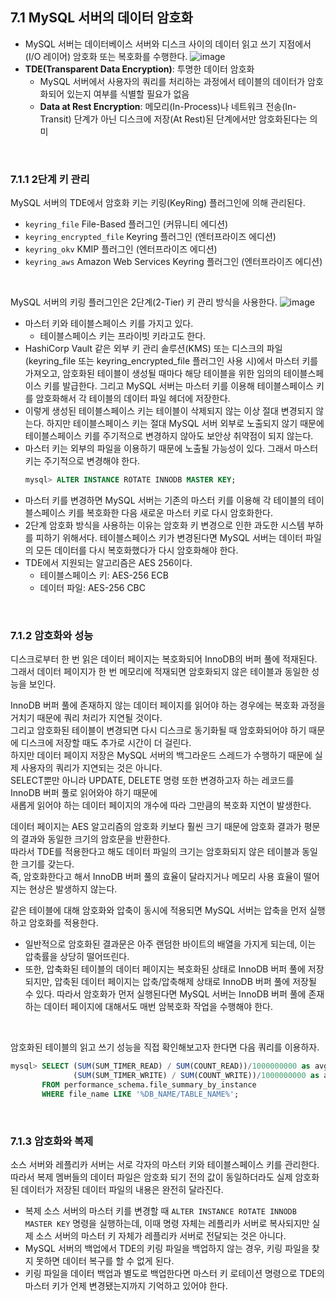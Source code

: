 ## 7.1 MySQL 서버의 데이터 암호화
- MySQL 서버는 데이터베이스 서버와 디스크 사이의 데이터 읽고 쓰기 지점에서(I/O 레이어) 암호화 또는 복호화를 수행한다.
  ![image](https://github.com/user-attachments/assets/1f3ee634-035c-4b10-9c27-47c2e53e7f45)
- **TDE(Transparent Data Encryption)**: 투명한 데이터 암호화
  - MySQL 서버에서 사용자의 쿼리를 처리하는 과정에서 테이블의 데이터가 암호화되어 있는지 여부를 식별할 필요가 없음
  - **Data at Rest Encryption**: 메모리(In-Process)나 네트워크 전송(In-Transit) 단계가 아닌 디스크에 저장(At Rest)된 단계에서만 암호화된다는 의미

<br>

### 7.1.1 2단계 키 관리
MySQL 서버의 TDE에서 암호화 키는 키링(KeyRing) 플러그인에 의해 관리된다.
- `keyring_file` File-Based 플러그인 (커뮤니티 에디션)
- `keyring_encrypted_file` Keyring 플러그인 (엔터프라이즈 에디션)
- `keyring_okv` KMIP 플러그인 (엔터프라이즈 에디션)
- `keyring_aws` Amazon Web Services Keyring 플러그인 (엔터프라이즈 에디션)

<br>

MySQL 서버의 키링 플러그인은 2단계(2-Tier) 키 관리 방식을 사용한다.
![image](https://github.com/user-attachments/assets/65c800e7-09bc-4642-b523-6af9deb8a220)
- 마스터 키와 테이블스페이스 키를 가지고 있다.
  - 테이블스페이스 키는 프라이빗 키라고도 한다.
- HashiCorp Vault 같은 외부 키 관리 솔루션(KMS) 또는 디스크의 파일(keyring_file 또는 keyring_encrypted_file 플러그인 사용 시)에서 마스터 키를 가져오고,
  암호화된 테이블이 생성될 때마다 해당 테이블을 위한 임의의 테이블스페이스 키를 발급한다.
  그리고 MySQL 서버는 마스터 키를 이용해 테이블스페이스 키를 암호화해서 각 테이블의 데이터 파일 헤더에 저장한다.
- 이렇게 생성된 테이블스페이스 키는 테이블이 삭제되지 않는 이상 절대 변경되지 않는다.
  하지만 테이블스페이스 키는 절대 MySQL 서버 외부로 노출되지 않기 때문에 테이블스페이스 키를 주기적으로 변경하지 않아도 보안상 취약점이 되지 않는다.
- 마스터 키는 외부의 파일을 이용하기 때문에 노출될 가능성이 있다.
  그래서 마스터 키는 주기적으로 변경해야 한다.
  ```sql
  mysql> ALTER INSTANCE ROTATE INNODB MASTER KEY;
  ```
- 마스터 키를 변경하면 MySQL 서버는 기존의 마스터 키를 이용해 각 테이블의 테이블스페이스 키를 복호화한 다음 새로운 마스터 키로 다시 암호화한다.
- 2단계 암호화 방식을 사용하는 이유는 암호화 키 변경으로 인한 과도한 시스템 부하를 피하기 위해서다.
  테이블스페이스 키가 변경된다면 MySQL 서버는 데이터 파일의 모든 데이터를 다시 복호화했다가 다시 암호화해야 한다.
- TDE에서 지원되는 알고리즘은 AES 256이다.
  - 테이블스페이스 키: AES-256 ECB
  - 데이터 파일: AES-256 CBC

<br>

### 7.1.2 암호화와 성능
디스크로부터 한 번 읽은 데이터 페이지는 복호화되어 InnoDB의 버퍼 풀에 적재된다. <br>
그래서 데이터 페이지가 한 번 메모리에 적재되면 암호화되지 않은 테이블과 동일한 성능을 보인다.
<br>

InnoDB 버퍼 풀에 존재하지 않는 데이터 페이지를 읽어야 하는 경우에는 복호화 과정을 거치기 때문에 쿼리 처리가 지연될 것이다. <br>
그리고 암호화된 테이블이 변경되면 다시 디스크로 동기화될 때 암호화되어야 하기 때문에 디스크에 저장할 때도 추가로 시간이 더 걸린다. <br>
하지만 데이터 페이지 저장은 MySQL 서버의 백그라운드 스레드가 수행하기 때문에 실제 사용자의 쿼리가 지연되는 것은 아니다. <br>
SELECT뿐만 아니라 UPDATE, DELETE 명령 또한 변경하고자 하는 레코드를 InnoDB 버퍼 풀로 읽어와야 하기 때문에 <br>
새롭게 읽어야 하는 데이터 페이지의 개수에 따라 그만큼의 복호화 지연이 발생한다.
<br>

데이터 페이지는 AES 알고리즘의 암호화 키보다 훨씬 크기 때문에 암호화 결과가 평문의 결과와 동일한 크기의 암호문을 반환한다. <br>
따라서 TDE를 적용한다고 해도 데이터 파일의 크기는 암호화되지 않은 테이블과 동일한 크기를 갖는다. <br>
즉, 암호화한다고 해서 InnoDB 버퍼 풀의 효율이 달라지거나 메모리 사용 효율이 떨어지는 현상은 발생하지 않는다. 
<br>

같은 테이블에 대해 암호화와 압축이 동시에 적용되면 MySQL 서버는 압축을 먼저 실행하고 암호화를 적용한다.
- 일반적으로 암호화된 결과문은 아주 랜덤한 바이트의 배열을 가지게 되는데, 이는 압축률을 상당히 떨어뜨린다.
- 또한, 압축화된 테이블의 데이터 페이지는 복호화된 상태로 InnoDB 버퍼 풀에 저장되지만, 압축된 데이터 페이지는 압축/압축해제 상태로 InnoDB 버퍼 풀에 저장될 수 있다.
  따라서 암호화가 먼저 실행된다면 MySQL 서버는 InnoDB 버퍼 풀에 존재하는 데이터 페이지에 대해서도 매번 암복호화 작업을 수행해야 한다.

<br>

암호화된 테이블의 읽고 쓰기 성능을 직접 확인해보고자 한다면 다음 쿼리를 이용하자.
```sql
mysql> SELECT (SUM(SUM_TIMER_READ) / SUM(COUNT_READ))/1000000000 as avg_read_latency_ms,
              (SUM(SUM_TIMER_WRITE) / SUM(COUNT_WRITE))/1000000000 as avg_write_latency_ms
       FROM performance_schema.file_summary_by_instance
       WHERE file_name LIKE '%DB_NAME/TABLE_NAME%';
```

<br>

### 7.1.3 암호화와 복제
소스 서버와 레플리카 서버는 서로 각자의 마스터 키와 테이블스페이스 키를 관리한다. <br>
따라서 복제 멤버들의 데이터 파일은 암호화 되기 전의 값이 동일하더라도 실제 암호화된 데이터가 저장된 데이터 파일의 내용은 완전히 달라진다.
<br>

- 복제 소스 서버의 마스터 키를 변경할 때 `ALTER INSTANCE ROTATE INNODB MASTER KEY` 명령을 실행하는데,
  이때 명령 자체는 레플리카 서버로 복사되지만 실제 소스 서버의 마스터 키 자체가 레플리카 서버로 전달되는 것은 아니다.
- MySQL 서버의 백업에서 TDE의 키링 파일을 백업하지 않는 경우, 키링 파일을 찾지 못하면 데이터 복구를 할 수 없게 된다.
- 키링 파일을 데이터 백업과 별도로 백업한다면 마스터 키 로테이션 명령으로 TDE의 마스터 키가 언제 변경됐는지까지 기억하고 있어야 한다.
